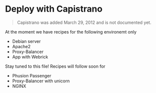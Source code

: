 Deploy with Capistrano
======================

>  Capistrano was added March 29, 2012 and is not documented yet.

At the moment we have recipes for the following environemt only

 * Debian server
 * Apache2
 * Proxy-Balancer
 * App with Webrick

 Stay tuned to this file! Recipes will follow soon for

 * Phusion Passenger
 * Proxy-Balancer with unicorn
 * NGINX




